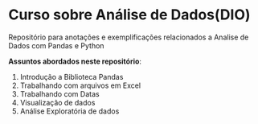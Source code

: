 # Curso sobre Análise de Dados(DIO)
Repositório para anotações e exemplificações relacionados a Analise de Dados com Pandas e Python

 **Assuntos abordados neste repositório**:

 1. Introdução a Biblioteca Pandas
 1. Trabalhando com arquivos em Excel
 1. Trabalhando com Datas
 1. Visualização de dados
 1. Análise Exploratória de dados
